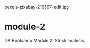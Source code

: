 <!-- Phot below by Lorenzo from Pexels -->
pexels-pixabay-210607-edit.jpg
# module-2
DA Bootcamp Module 2. Stock analysis.
